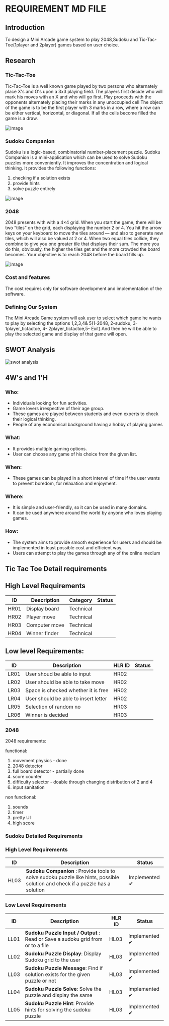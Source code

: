 # REQUIREMENT MD FILE

## Introduction

To design a Mini Arcade game system to play 2048,Sudoku and Tic-Tac-Toe(1player and 2player) games based on user choice.

## Research

### Tic-Tac-Toe 
Tic-Tac-Toe is a well known game played by two
persons who alternately place X's and O's upon a 3x3 playing field.
The players first decide who will mark his moves
with an X and who will go first. Play proceeds with the opponents
alternately placing their marks in any unoccupied cell 
The object of the game is to be the first player with 3
marks in a row, where a row can be either vertical, horizontal, or
diagonal. If all the cells become filled the game is a draw.

![image](https://user-images.githubusercontent.com/80813102/130335359-4401ea44-590e-4e5d-a1ff-3a60758bee6d.png)

### Sudoku Companion

Sudoku is a logic-based, combinatorial number-placement puzzle. Sudoku Companion is a mini-application which can be used to solve Sudoku puzzles more conveniently. It improves the concentration and logical thinking. It provides the following functions:
1. checking if a solution exists
2. provide hints 
3. solve puzzle entirely

![image](https://user-images.githubusercontent.com/80813102/130348527-e3109d9e-1138-434f-afff-b2c4bec762d7.png)


### 2048

2048 presents with with a 4×4 grid. When you start the game, there will be two “tiles” on the grid, each displaying the number 2 or 4. You hit the arrow keys on your keyboard to move the tiles around — and also to generate new tiles, which will also be valued at 2 or 4. When two equal tiles collide, they combine to give you one greater tile that displays their sum. The more you do this, obviously, the higher the tiles get and the more crowded the board becomes. Your objective is to reach 2048 before the board fills up.

![image](https://user-images.githubusercontent.com/80813102/130348395-033b57ea-d359-4b08-b460-1c1bd244c3ca.png)


### Cost and features
The cost requires only for software development and implementation of the software.

### Defining Our System

The Mini Arcade Game system will ask user to select which game he wants to play by selecting the options 1,2,3,4& 5(1-2048, 2-sudoku, 3- 1player_tictactoe, 4- 2player_tictactoe,5- Exit).And then he will be able to play the selected game and display of that game will open.


## SWOT Analysis
![swot analysis](https://user-images.githubusercontent.com/81503646/130212472-be28520b-a495-451c-972e-28a45c8b0101.png)


## 4W's and 1'H

### Who:
* Individuals looking for fun activities.
* Game lovers irrespective of their age group.
* These games are played between students and even experts to check their logical thinking.
* People of any economical background having a hobby of playing games

### What:
* It provides multiple gaming options.
* User can choose any game of his choice from the given list.

### When:
* These games can be played in a short interval of time if the user wants to prevent boredom, for relaxation and enjoyment.

### Where:
* It is simple and user-friendly, so it can be used in many domains.
* It can be used anywhere around the world by anyone who loves playing games.

### How:
* The system aims to provide smooth experience for users and should be implemented in least possible cost and efficient way.
* Users can attempt to play the games through any of the online medium


## Tic Tac Toe Detail requirements
## High Level Requirements

  ID |  Description  |    Category    |     Status    |
  -------|---------|----------------|----------------|
  HR01 | Display board  | Technical | |
  HR02 | Player move  |  Technical | |
  HR03 | Computer move |  Technical | |
  HR04 | Winner finder  |  Technical | |

##  Low level Requirements:
  ID  | Description                   | HLR ID | Status 
  ----|-------------------------------|--------|---------------------------
 LR01 | User shoud be able to input | HR02 | 
 LR02 | User should be able to take move | HR02 | 
 LR03 | Space is checked whether it is free  | HR02 | 
 LR04 | User should be able to insert letter | HR02 | 
 LR05 | Selection of random no | HR03 | 
 LR06 | Winner is decided   | HR03 | 



### 2048
2048 requirements:

functional:
1) movement physics - done
2) 2048 detector 
3) full board detector - partially done
4) score counter
5) difficulty selector - doable through changing distribution of 2 and 4
6) input sanitation

non functional:
1) sounds
2) timer
3) pretty UI
4) high score


### Sudoku Detailed Requirements

### High Level Requirements

ID |  Description  |     Status    
---|---------------|----------------
HL03| **Sudoku Companion** : Provide tools to solve sudoku puzzle like hints, possible solution and check if a puzzle has a solution | Implemented ✔ 

### Low Level Requirements

ID  | Description                   | HLR ID | Status 
----|-------------------------------|--------|-------
LL01 | **Sudoku Puzzle Input / Output** : Read or Save a sudoku grid from or to a file | HL03 | Implemented ✔ 
LL02 | **Sudoku Puzzle Display**: Display Sudoku grid to the user | HL03 | Implemented ✔
LL03 | **Sudoku Puzzle Message**: Find if solution exists for the given puzzle or not | HL03 | Implemented ✔
LL04 | **Sudoku Puzzle Solve**: Solve the puzzle and display the same | HL03 | Implemented ✔
LL05 | **Sudoku Puzzle Hint**: Provide hints for solving the sudoku puzzle| HL03 | Implemented ✔



